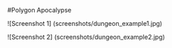 #Polygon Apocalypse

![Screenshot 1] (screenshots/dungeon_example1.jpg)

![Screenshot 2] (screenshots/dungeon_example2.jpg)